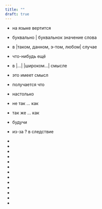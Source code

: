 ```yaml
---
title: ""
draft: true
---
```



- на языке вертится
- буквально | буквальнок значение слова
- в |таком, данном, э-том, любом| случае
- что-нибудь ещё
- в |...| |широком...| смысле
- это имеет смысл
- получается что


- настолько
- не так ... как
- так же ... как
- будучи
- из-за ? в следствие
- 
-
-
-
-
-
-
-
-
-
-
-
-


